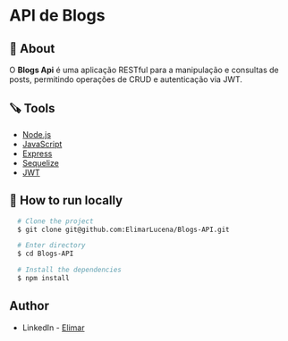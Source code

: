# API de Blogs

## 📗 About

O **Blogs Api** é uma aplicação RESTful para a manipulação e consultas de posts, permitindo operações de CRUD e autenticação via JWT.

## 🪚 Tools

- [Node.js](https://nodejs.org/en/)
- [JavaScript](https://developer.mozilla.org/en-US/docs/Web/JavaScript)
- [Express](https://expressjs.com/)
- [Sequelize](https://sequelize.org/)
- [JWT](https://jwt.io/introduction)

## 🚀 How to run locally

```bash
  # Clone the project
  $ git clone git@github.com:ElimarLucena/Blogs-API.git
```
```bash
  # Enter directory
  $ cd Blogs-API
```
```bash
  # Install the dependencies
  $ npm install
```

## Author
- LinkedIn - [Elimar](https://www.linkedin.com/in/elimar-lucena-de-oliveira/)
